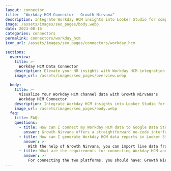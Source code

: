 ```yaml
---
layout: connector
title:  "Workday HCM Connector - Growth Nirvana"
description: Integrate Workday HCM insights into Looker Studio for comprehensive HR analytics that guide your workforce strategies.
image: /assets/images/seo_pages/body.webp
date: 2023-08-16
categories: connectors
permalink: connectors/workday_hcm
icon_url: /assets/images/seo_pages/connectors/workday_hcm

sections:
  overview:
    title: >-
      Workday HCM Data Connector
    description: Elevate your HR insights with Workday HCM integration. Seamlessly merge HR data from Workday HCM with Looker Studio's analytical capabilities, unlocking insights that drive workforce strategies, talent analysis, and operational excellence.
    image_url: /assets/images/seo_pages/overview.webp

  body:
    title: >-
      Visualize Your Workday HCM channel data with Growth Nirvana's
      Workday HCM Connector
    description: Integrate Workday HCM insights into Looker Studio for comprehensive HR analytics that guide your workforce strategies.
    image_url: /assets/images/seo_pages/body.webp
  faq:
    title: FAQs
    questions:
      - title: How can I connect my Workday HCM data to Google Data Studio/Looker Studio?
        answer: Growth Nirvana offers a straightforward no-code interface to connect to Workday HCM data sources.
      - title: How can I generate Workday HCM data reports in Looker Studio?
        answer: >-
          With the help of Growth Nirvana, you can import live data from Workday HCM into Looker Studio. These data can be viewed in charts, tables, and dashboards to generate branded reports that can be shared instantly.
      - title: What are the requirements for connecting Workday HCM and Looker Studio?
        answer: >-
          For connecting the two platforms, you should have: Growth Nirvana Account and Workday HCM Ads Account
---
```

